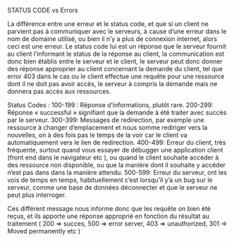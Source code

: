STATUS CODE vs Errors

La différence entre une erreur et le status code, et que si un client ne parvient pas à communiquer avec le serveurs, à cause d’une erreur dans le nom de domaine utilisé, ou bien il n’y a plus de connexion internet, alors ceci est une erreur.
Le status code lui est un réponse que le serveur fournit au client l’informant le status de la réponse au client, la communication est donc bien établis entre le serveur et le client, le serveur peut donc donner des réponse approprier au client concernant la demande du client, tel que error 403 dans le cas ou le client effectue une requête pour une ressource dont il ne doit pas avoir accès, le serveur à compris la demande mais ne donnera pas accès aux ressources.

Status Codes :
100-199 : Réponse d’informations, plutôt rare.
200-299: Réponse « successful » signifiant que la demande à été traiter avec succès par le serveur.
300-399: Messages de redirection, par exemple une ressource à changer d’emplacement et nous somme rediriger vers la nouvelles, on à des fois pas le temps de la voir car le client va automatiquement vers le lien de redirection.
400-499: Erreur du client, très fréquente, surtout quand vous essayer de débugger une application client (front end dans le navigateur etc ), ou quand le client souhaite accéder à des ressource non disponible, ou que la manière dont il souhaite y accéder n’est pas dans dans la manière attendu.
500-599: Erreur du serveur, ont les vois de temps en temps, habituellement c’est lorsqu’il y’a un bug sur le serveur, comme une base de données déconnecter et que le serveur ne peut plus interroger.

Ces différent message nous informe donc que les requête on bien été reçus, et ils apporte une réponse approprié en fonction du résultat au traitement ( 200 => succes, 500 => error server, 403 => unauthorized, 301 => Moved permanently etc ) 
